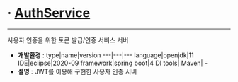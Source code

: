 # &middot; [AuthService](https://github.com/jaehyunup/authservice) 
---
사용자 인증을 위한 토큰 발급/인증 서비스 서버  

- **개발환경** : 
    type|name|version
    ---|---|---
    language|openjdk|11
    IDE|eclipse|2020-09
    framework|spring boot|4
    DI tools| Maven| -
- **설명** :
    JWT를 이용해 구현한 사용자 인증 서버
    